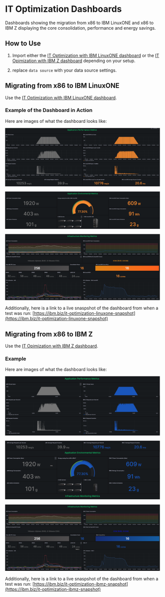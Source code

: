 # IT Optimization Dashboards

Dashboards showing the migration from x86 to IBM LinuxONE and x86 to IBM Z displaying the core consolidation, performance and energy savings.

## How to Use

1. Import either the [IT Optimization with IBM LinuxONE dashboard](dashboards/IT%20Optimization%20with%20IBM%20LinuxONE.json) or the [IT Opimization with IBM Z dashboard](dashboards/IT%20Optimization%20with%20IBM%20Z.json) depending on your setup.

2. replace `data source` with your data source settings.

## Migrating from x86 to IBM LinuxONE

Use the [IT Optimization with IBM LinuxONE dashboard](dashboards/IT%20Optimization%20with%20IBM%20LinuxONE.json).

### Example of the Dashboard in Action

Here are images of what the dashboard looks like:

![LinuxONE Performance](images/IBMLinuxONE_Dashboard_Performance.png)

![LinuxONE Environmental](images/IBMLinuxONE_Dashbaord_Environmental.png)

![LinuxONE Infrastructure](images/IBMLinuxONE_Dashboard_Infrastructure.png)

Additionally, here is a link to a live snaspshot of the dashboard from when a test was run: [https://ibm.biz/it-optimization-linuxone-snapshot](https://ibm.biz/it-optimization-linuxone-snapshot)

## Migrating from x86 to IBM Z

Use the [IT Opimization with IBM Z dashboard](dashboards/IT%20Optimization%20with%20IBM%20Z.json).

### Example

Here are images of what the dashboard looks like:

![IBM Z Performance](images/IBMZ_Dashboard_Performance.png)

![IBM Z Environmental](images/IBMZ_Dashboard_Environmental.png)

![IBM Z Infrastructure](images/IBMZ_Dashboard_Infrastructure.png)

Additionally, here is a link to a live snaspshot of the dashboard from when a test was run: [https://ibm.biz/it-optimization-ibmz-snapshot](https://ibm.biz/it-optimization-ibmz-snapshot)